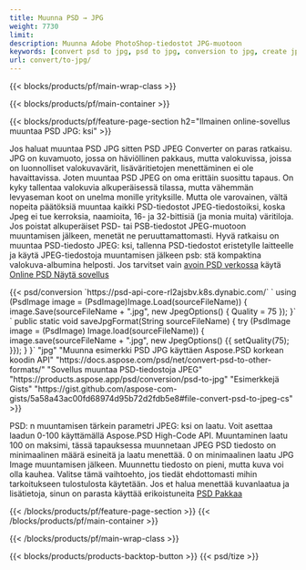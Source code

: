 ```yaml
---
title: Muunna PSD → JPG
weight: 7730
limit: 
description: Muunna Adobe PhotoShop-tiedostot JPG-muotoon
keywords: [convert psd to jpg, psd to jpg, conversion to jpg, create jpg from psd, print psd as jpg]
url: convert/to-jpg/
---
```


{{< blocks/products/pf/main-wrap-class >}}

{{< blocks/products/pf/main-container >}}

{{< blocks/products/pf/feature-page-section h2="Ilmainen online-sovellus muuntaa PSD JPG: ksi" >}}
<p>Jos haluat muuntaa PSD JPG sitten PSD JPEG Converter on paras ratkaisu. JPG on kuvamuoto, jossa on häviöllinen pakkaus, mutta valokuvissa, joissa on luonnolliset valokuvavärit, lisäväritietojen menettäminen ei ole havaittavissa. Joten muuntaa PSD JPEG on oma erittäin suosittu tapaus. On kyky tallentaa valokuvia alkuperäisessä tilassa, mutta vähemmän levyaseman koot on unelma monille yrityksille. Mutta ole varovainen, vältä nopeita päätöksiä muuntaa kaikki PSD-tiedostot JPEG-tiedostoiksi, koska Jpeg ei tue kerroksia, naamioita, 16- ja 32-bittisiä (ja monia muita) väritiloja. Jos poistat alkuperäiset PSD- tai PSB-tiedostot JPEG-muotoon muuntamisen jälkeen, menetät ne peruuttamattomasti. Hyvä ratkaisu on muuntaa PSD-tiedosto JPEG: ksi, tallenna PSD-tiedostot eristetylle laitteelle ja käytä JPEG-tiedostoja muuntamisen jälkeen psb: stä kompaktina valokuva-albumina helposti. Jos tarvitset vain <a href="/psd/view">avoin PSD verkossa</a> käytä <a href="/psd/view">Online PSD Näytä sovellus</a></p>
{{< psd/conversion `https://psd-api-core-rl2ajsbv.k8s.dynabic.com/` 
`    using (PsdImage image = (PsdImage)Image.Load(sourceFileName))
    {
        image.Save(sourceFileName + ".jpg",  new JpegOptions() { Quality = 75 });
    }` 
`    public static void saveJpgFormat(String sourceFileName) {
        try (PsdImage image = (PsdImage) Image.load(sourceFileName)) {
            image.save(sourceFileName + ".jpg", new JpegOptions() {{
                setQuality(75);
            }});
        }
    }` 
		"jpg" 
"Muunna esimerkki PSD JPG käyttäen Aspose.PSD korkean koodin API"  "https://docs.aspose.com/psd/net/convert-psd-to-other-formats/" 
"Sovellus muuntaa PSD-tiedostoja JPEG" "https://products.aspose.app/psd/conversion/psd-to-jpg" 
"Esimerkkejä Gists" "https://gist.github.com/aspose-com-gists/5a58a43ac00fd68974d95b72d2fdb5e8#file-convert-psd-to-jpeg-cs" >}}
<p>PSD: n muuntamisen tärkein parametri JPEG: ksi on laatu. Voit asettaa laadun 0-100 käyttämällä Aspose.PSD High-Code API. Muuntaminen laatu 100 on maksimi, tässä tapauksessa muunnetaan JPEG PSD tiedosto on minimaalinen määrä esineitä ja laatu menettää. 0 on minimaalinen laatu JPG Image muuntamisen jälkeen. Muunnettu tiedosto on pieni, mutta kuva voi olla kauhea. Valitse tämä vaihtoehto, jos tiedät ehdottomasti mihin tarkoitukseen tulostulosta käytetään. Jos et halua menettää kuvanlaatua ja lisätietoja, sinun on parasta käyttää erikoistuneita <a href="/psd/reduce-size">PSD Pakkaa</a></p>
{{< /blocks/products/pf/feature-page-section >}}
{{< /blocks/products/pf/main-container >}}


{{< /blocks/products/pf/main-wrap-class >}}

{{< blocks/products/products-backtop-button >}}
{{< psd/tize >}}
